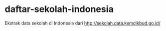 # daftar-sekolah-indonesia
Ekstrak data sekolah di Indonesia dari http://sekolah.data.kemdikbud.go.id/
